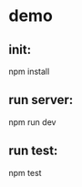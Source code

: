demo
===================

init:
------------------

npm install

run server:
------------------

npm run dev

run test:
------------------

npm test
